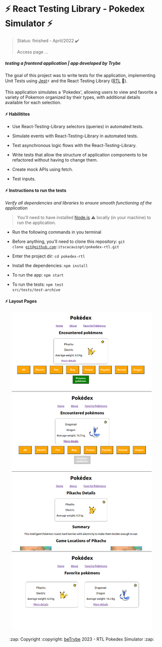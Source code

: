 # :zap: React Testing Library - Pokedex Simulator :zap:
> Status: finished - April/2022 :heavy_check_mark:
>
> Access page ...

##### _testing a frontend application | app developed by Trybe_

The goal of this project was to write tests for the application, implementing Unit Tests using <a href="https://jestjs.io"> Jest</a>:zap: and the React Testing Library (<a href="https://testing-library.com/">RTL</a> :octopus:).

This application simulates a 'Pokedex', allowing users to view and favorite a variety of Pokemon organized by their types, with additional details available for each selection.

#### :zap: Habilitites

- Use React-Testing-Library selectors (queries) in automated tests.

- Simulate events with React-Testing-Library in automated tests.

- Test asynchronous logic flows with the React-Testing-Library.

- Write tests that allow the structure of application components to be refactored without having to change them.

- Create mock APIs using fetch.

- Test inputs.

#### :zap: Instructions to run the tests

_Verify all dependencies and libraries to ensure smooth functioning of the application_

  > You'll need to have installed <a href="https://nodejs.org/en/download/">Node.js</a> :warning: locally (in your machine) to run the application.

- Run the following commands in you terminal
- Before anything, you'll need to clone this repository: <code>git clone git@github.com:itscacauinpt/pokedex-rtl.git</code>
- Enter the project dir: <code>cd pokedex-rtl</code>
- Install the dependencies: <code>npm install</code>

- To run the app: <code>npm start</code>
- To run the tests: <code>npm test src/tests/<i>test-archive</i></code>

#### :zap: Layout Pages
<div align="center">
  <img width="460px" src="https://github.com/itscacauinpt/pokedex-rtl/blob/main/assets/pokedex.png"/>
  <img width="460px" src="https://github.com/itscacauinpt/pokedex-rtl/blob/main/assets/pokedex-mainpage.png"/>
  <img width="460px" src="https://github.com/itscacauinpt/pokedex-rtl/blob/main/assets/pokedex-details.png"/>
  <img width="460px" src="https://github.com/itscacauinpt/pokedex-rtl/blob/main/assets/pokedex-fav.png"/>
</div>

<br/>

<div align="center">
  :zap: Copyright :copyright: <a href="">beTrybe<a/>  2023 - RTL Pokedex Simulator :zap:
</div>
